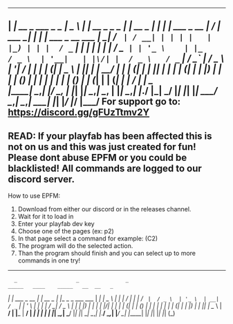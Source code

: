 
  _____                           ____    _                   _____           _         _____                    __  __               _       _                     
 | ____|   __ _   ___   _   _    |  _ \  | |   __ _   _   _  |  ___|   __ _  | |__     |  ___|   ___    _ __    |  \/  |   ___     __| |   __| |   ___   _ __   ___ 
 |  _|    / _` | / __| | | | |   | |_) | | |  / _` | | | | | | |_     / _` | | '_ \    | |_     / _ \  | '__|   | |\/| |  / _ \   / _` |  / _` |  / _ \ | '__| / __|
 | |___  | (_| | \__ \ | |_| |   |  __/  | | | (_| | | |_| | |  _|   | (_| | | |_) |   |  _|   | (_) | | |      | |  | | | (_) | | (_| | | (_| | |  __/ | |    \__ \
 |_____|  \__,_| |___/  \__, |   |_|     |_|  \__,_|  \__, | |_|      \__,_| |_.__/    |_|      \___/  |_|      |_|  |_|  \___/   \__,_|  \__,_|  \___| |_|    |___/
                        |___/                         |___/
For support go to: https://discord.gg/gFUzTtmv2Y
------------------------------------------------
READ: If your playfab has been affected this is not on us and this was just created for fun! 
**Please dont abuse EPFM or you could be blacklisted!**
**All commands are logged to our discord server.**
------------------------------------------------
How to use EPFM:
1. Download from either our discord or in the releases channel.
2. Wait for it to load in
3. Enter your playfab dev key
4. Choose one of the pages (ex: p2)
5. In that page select a command for example: (C2)
6. The program will do the selected action.
7. Than the program should finish and you can select up to more commands in one try!
------------------------------------------------
      _                   _               _                              _____   ____    _____   __  __   _ 
   __| |   ___    _ __   | |_      __ _  | |__    _   _   ___    ___    | ____| |  _ \  |  ___| |  \/  | | |
  / _` |  / _ \  | '_ \  | __|    / _` | | '_ \  | | | | / __|  / _ \   |  _|   | |_) | | |_    | |\/| | | |
 | (_| | | (_) | | | | | | |_    | (_| | | |_) | | |_| | \__ \ |  __/   | |___  |  __/  |  _|   | |  | | |_|
  \__,_|  \___/  |_| |_|  \__|    \__,_| |_.__/   \__,_| |___/  \___|   |_____| |_|     |_|     |_|  |_| (_)
